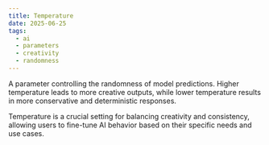 ```yaml
---
title: Temperature
date: 2025-06-25
tags:
  - ai
  - parameters
  - creativity
  - randomness
---
```


A parameter controlling the randomness of model predictions. Higher temperature leads to more creative outputs, while lower temperature results in more conservative and deterministic responses.

Temperature is a crucial setting for balancing creativity and consistency, allowing users to fine-tune AI behavior based on their specific needs and use cases.